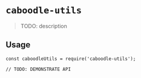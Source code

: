# `caboodle-utils`

> TODO: description

## Usage

```
const caboodleUtils = require('caboodle-utils');

// TODO: DEMONSTRATE API
```
